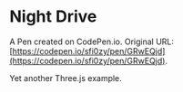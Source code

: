 # Night Drive

A Pen created on CodePen.io. Original URL: [https://codepen.io/sfi0zy/pen/GRwEQjd](https://codepen.io/sfi0zy/pen/GRwEQjd).

Yet another Three.js example.